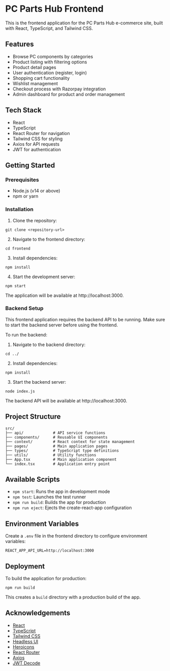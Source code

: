 # PC Parts Hub Frontend

This is the frontend application for the PC Parts Hub e-commerce site, built with React, TypeScript, and Tailwind CSS.

## Features

- Browse PC components by categories
- Product listing with filtering options
- Product detail pages
- User authentication (register, login)
- Shopping cart functionality
- Wishlist management
- Checkout process with Razorpay integration
- Admin dashboard for product and order management

## Tech Stack

- React
- TypeScript
- React Router for navigation
- Tailwind CSS for styling
- Axios for API requests
- JWT for authentication

## Getting Started

### Prerequisites

- Node.js (v14 or above)
- npm or yarn

### Installation

1. Clone the repository:
```
git clone <repository-url>
```

2. Navigate to the frontend directory:
```
cd frontend
```

3. Install dependencies:
```
npm install
```

4. Start the development server:
```
npm start
```

The application will be available at http://localhost:3000.

### Backend Setup

This frontend application requires the backend API to be running. Make sure to start the backend server before using the frontend.

To run the backend:

1. Navigate to the backend directory:
```
cd ../
```

2. Install dependencies:
```
npm install
```

3. Start the backend server:
```
node index.js
```

The backend API will be available at http://localhost:3000.

## Project Structure

```
src/
├── api/             # API service functions
├── components/      # Reusable UI components
├── context/         # React context for state management
├── pages/           # Main application pages
├── types/           # TypeScript type definitions
├── utils/           # Utility functions
├── App.tsx          # Main application component
└── index.tsx        # Application entry point
```

## Available Scripts

- `npm start`: Runs the app in development mode
- `npm test`: Launches the test runner
- `npm run build`: Builds the app for production
- `npm run eject`: Ejects the create-react-app configuration

## Environment Variables

Create a `.env` file in the frontend directory to configure environment variables:

```
REACT_APP_API_URL=http://localhost:3000
```

## Deployment

To build the application for production:

```
npm run build
```

This creates a `build` directory with a production build of the app.

## Acknowledgements

- [React](https://reactjs.org/)
- [TypeScript](https://www.typescriptlang.org/)
- [Tailwind CSS](https://tailwindcss.com/)
- [Headless UI](https://headlessui.dev/)
- [Heroicons](https://heroicons.com/)
- [React Router](https://reactrouter.com/)
- [Axios](https://axios-http.com/)
- [JWT Decode](https://github.com/auth0/jwt-decode)
